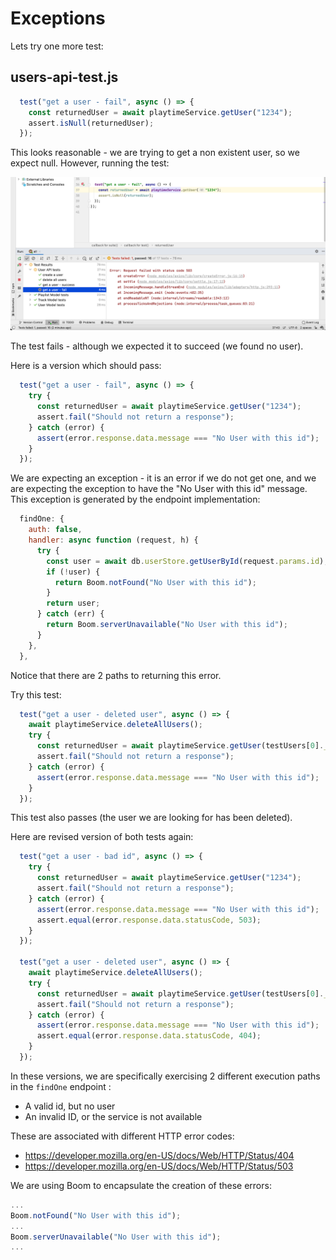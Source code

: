 # Exceptions

Lets try one more test:

## users-api-test.js

~~~javascript
  test("get a user - fail", async () => {
    const returnedUser = await playtimeService.getUser("1234");
    assert.isNull(returnedUser);
  });
~~~

This looks reasonable - we are trying to get a non existent user, so we expect null. However, running the test:

![](img/12.png)

The test fails - although we expected it to succeed (we found no user).

Here is a version which should pass:

~~~javascript
  test("get a user - fail", async () => {
    try {
      const returnedUser = await playtimeService.getUser("1234");
      assert.fail("Should not return a response");
    } catch (error) {
      assert(error.response.data.message === "No User with this id");
    }
  });
~~~

We are expecting an exception - it is an error if we do not get one, and we are expecting the exception to have the "No User with this id" message. This exception is generated by the endpoint implementation:

~~~javascript
  findOne: {
    auth: false,
    handler: async function (request, h) {
      try {
        const user = await db.userStore.getUserById(request.params.id);
        if (!user) {
          return Boom.notFound("No User with this id");
        }
        return user;
      } catch (err) {
        return Boom.serverUnavailable("No User with this id");
      }
    },
  },
~~~

Notice that there are 2 paths to returning this error.

Try this test:

~~~javascript
  test("get a user - deleted user", async () => {
    await playtimeService.deleteAllUsers();
    try {
      const returnedUser = await playtimeService.getUser(testUsers[0]._id);
      assert.fail("Should not return a response");
    } catch (error) {
      assert(error.response.data.message === "No User with this id");
    }
  });
~~~

This test also passes (the user we are looking for has been deleted).

Here are revised version of both tests again:

~~~javascript
  test("get a user - bad id", async () => {
    try {
      const returnedUser = await playtimeService.getUser("1234");
      assert.fail("Should not return a response");
    } catch (error) {
      assert(error.response.data.message === "No User with this id");
      assert.equal(error.response.data.statusCode, 503);
    }
  });

  test("get a user - deleted user", async () => {
    await playtimeService.deleteAllUsers();
    try {
      const returnedUser = await playtimeService.getUser(testUsers[0]._id);
      assert.fail("Should not return a response");
    } catch (error) {
      assert(error.response.data.message === "No User with this id");
      assert.equal(error.response.data.statusCode, 404);
    }
  });
~~~

In these versions, we are specifically exercising 2 different execution paths in the `findOne` endpoint :

- A valid id, but no user
- An invalid ID, or the service is not available

These are associated with different HTTP error codes:

- <https://developer.mozilla.org/en-US/docs/Web/HTTP/Status/404>
- https://developer.mozilla.org/en-US/docs/Web/HTTP/Status/503

We are using Boom to encapsulate the creation of these errors:

~~~javascript
...
Boom.notFound("No User with this id");
...
Boom.serverUnavailable("No User with this id");
...
~~~



